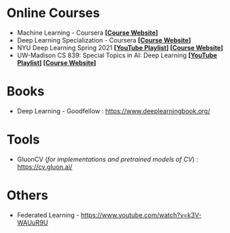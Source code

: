 # Online Courses

- Machine Learning - Coursera **[[Course Website](https://www.coursera.org/learn/machine-learning)]**
- Deep Learning Specialization - Coursera **[[Course Website](https://www.coursera.org/specializations/deep-learning)]**
- NYU Deep Learning Spring 2021 **[[YouTube Playlist](https://www.youtube.com/playlist?list=PLLHTzKZzVU9e6xUfG10TkTWApKSZCzuBI)] [[Course Website](https://atcold.github.io/NYU-DLSP21/)]**
- UW-Madison CS 839: Special Topics in AI: Deep Learning **[[YouTube Playlist](https://www.youtube.com/playlist?list=PLKvO2FVLnI9SYLe1umkXsOfIWmEez04Ii)] [[Course Website](https://pages.cs.wisc.edu/~sharonli/courses/cs839_fall2020/schedule.html)]**

# Books

- Deep Learning - Goodfellow : https://www.deeplearningbook.org/

# Tools

- GluonCV (*for implementations and pretrained models of CV*) : https://cv.gluon.ai/ 

# Others

- Federated Learning - https://www.youtube.com/watch?v=k3V-WAUuR9U
